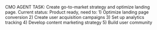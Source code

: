 CMO AGENT TASK: Create go-to-market strategy and optimize landing page. Current status: Product ready, need to: 1) Optimize landing page conversion 2) Create user acquisition campaigns 3) Set up analytics tracking 4) Develop content marketing strategy 5) Build user community
